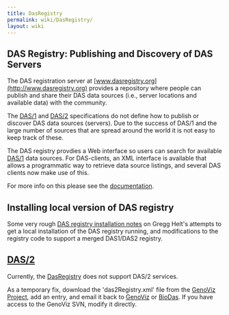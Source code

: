 ```yaml
---
title: DasRegistry
permalink: wiki/DasRegistry/
layout: wiki
---
```


DAS Registry: Publishing and Discovery of DAS Servers
-----------------------------------------------------

The DAS registration server at
[www.dasregistry.org](http://www.dasregistry.org) provides a repository
where people can publish and share their DAS data sources (i.e., server
locations and available data) with the community.

The [DAS/1](/wiki/DAS/1 "wikilink") and [DAS/2](/wiki/DAS/2 "wikilink")
specifications do not define how to publish or discover DAS data sources
(servers). Due to the success of DAS/1 and the large number of sources
that are spread around the world it is not easy to keep track of these.

The DAS registry provdies a Web interface so users can search for
available [DAS/1](/wiki/DAS/1 "wikilink") data sources. For DAS-clients, an
XML interface is available that allows a programmatic way to retrieve
data source listings, and several DAS clients now make use of this.

For more info on this please see the
[documentation](http://www.dasregistry.org/help_scripting.jsp).

Installing local version of DAS registry
----------------------------------------

Some very rough [DAS registry installation
notes](/wiki/DAS_registry_installation_notes "wikilink") on Gregg Helt's
attempts to get a local installation of the DAS registry running, and
modifications to the registry code to support a merged DAS1/DAS2
registry.

[DAS/2](/wiki/DAS/2 "wikilink")
-------------------------

Currently, the [DasRegistry](http://www.dasregistry.org) does not
support DAS/2 services.

As a temporary fix, download the 'das2Registry.xml' file from the
[GenoViz
Project](http://genoviz.svn.sourceforge.net/viewvc/genoviz/trunk/das2_server/resources/),
add an entry, and email it back to
[GenoViz](mailto:genoviz-devel@lists.sourceforge.net) or
[BioDas](mailto:das@biodas.org). If you have access to the GenoViz SVN,
modify it directly.
